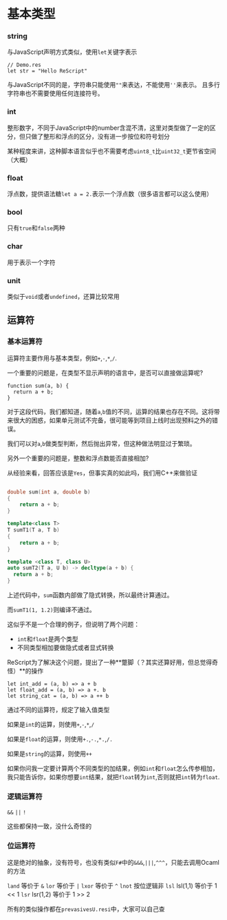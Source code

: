 # 基本类型

### string

与JavaScript声明方式类似，使用`let`关键字表示
```res
// Demo.res
let str = "Hello ReScript"
```
与JavaScript不同的是，字符串只能使用`""`来表达，不能使用`''`来表示。
且多行字符串也不需要使用任何连接符号。

### int
整形数字，不同于JavaScript中的number含混不清，这里对类型做了一定的区分，但只做了整形和浮点的区分，没有进一步按位和符号划分

某种程度来讲，这种脚本语言似乎也不需要考虑`uint8_t`比`uint32_t`更节省空间（大概）

### float
浮点数，提供语法糖`let a = 2.`表示一个浮点数（很多语言都可以这么使用）

### bool
只有`true`和`false`两种

### char
用于表示一个字符

### unit
类似于`void`或者`undefined`，还算比较常用

## 运算符

### 基本运算符
运算符主要作用与基本类型，例如`+`,`-`,`*`,`/`.

一个重要的问题是，在类型不显示声明的语言中，是否可以直接做运算呢?

```JS
function sum(a, b) {
  return a + b;
}
```

对于这段代码，我们都知道，随着`a`,`b`值的不同，运算的结果也存在不同。这将带来很大的困惑，如果单元测试不完备，很可能等到项目上线时出现预料之外的错误。

我们可以对`a`,`b`做类型判断，然后抛出异常，但这种做法明显过于繁琐。

另外一个重要的问题是，整数和浮点数能否直接相加?

从经验来看，回答应该是`Yes`，但事实真的如此吗，我们用C++来做验证
```C++

double sum(int a, double b)
{
    return a + b;
}

template<class T>
T sumT1(T a, T b)
{
    return a + b;
}

template <class T, class U> 
auto sumT2(T a, U b) -> decltype(a + b) {
  return a + b;
}

```

上述代码中，`sum`函数内部做了隐式转换，所以最终计算通过。

而`sumT1(1, 1.2)`则编译不通过。

这似乎不是一个合理的例子，但说明了两个问题：

* `int`和`float`是两个类型
* 不同类型相加要做隐式或者显式转换

ReScript为了解决这个问题，提出了一种**蹩脚（？其实还算好用，但总觉得奇怪）**的操作

```res
let int_add = (a, b) => a + b
let float_add = (a, b) => a +. b
let string_cat = (a, b) => a ++ b
```

通过不同的运算符，规定了输入值类型

如果是`int`的运算，则使用`+`,`-`,`*`,`/`

如果是`float`的运算，则使用`+.`,`-.`,`*.`,`/.`

如果是`string`的运算，则使用`++`

如果你问我一定要计算两个不同类型的加结果，例如`int`和`float`怎么传参相加，我只能告诉你，如果你想要`int`结果，就把`float`转为`int`,否则就把`int`转为`float`.

### 逻辑运算符

`&&` `||` `!`

这些都保持一致，没什么奇怪的

### 位运算符

这是绝对的抽象，没有符号，也没有类似`F#`中的`&&&`,`|||`,`^^^`，只能去调用Ocaml的方法

`land` 等价于 `&`
`lor` 等价于 `|`
`lxor` 等价于 `^` 
`lnot` 按位逻辑非
`lsl`  lsl(1,1) 等价于 1 << 1
`lsr`  lsr(1,2) 等价于 1 >> 2

所有的类似操作都在`prevasivesU.resi`中，大家可以自己查